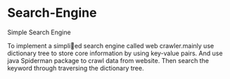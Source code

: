 # Search-Engine
Simple Search Engine

To implement a simplied search engine called web crawler.mainly use dictionary tree to store
core information by using key-value pairs. And use java Spiderman package to crawl data from website. Then search the
keyword through traversing the dictionary tree.
